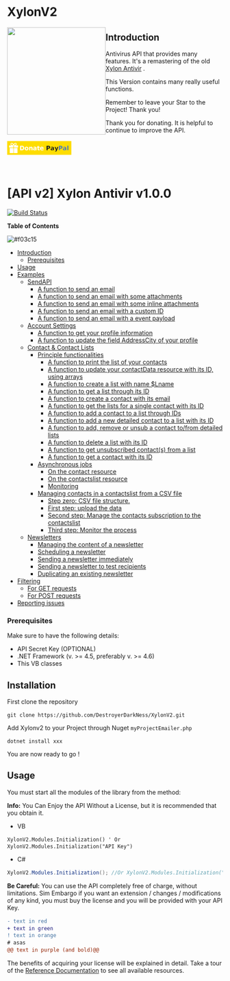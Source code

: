 # XylonV2


<img align="left" width="230" height="250" src="https://i.ibb.co/B3pMppn/Pngtree-antivirus-icon-4351716-burned.png">



## Introduction
Antivirus API that provides many features. It's a remastering of the old [Xylon Antivir](hhttps://github.com/DestroyerDarkNess/XylonAntivir) .

This Version contains many really useful functions.

Remember to leave your Star to the Project! Thank you!

Thank you for donating. It is helpful to continue to improve the API. <br> <br>
 [![Doate Image](https://raw.githubusercontent.com/poucotm/Links/master/image/PayPal/donate-paypal.png)][PM]


![]()

# [API v2] Xylon Antivir v1.0.0

[![Build Status](https://travis-ci.org/mailjet/mailjet-apiv3-php-simple.svg?branch=master)](https://travis-ci.org/mailjet/mailjet-apiv3-php-simple)

**Table of Contents**

![#f03c15](https://via.placeholder.com/15/f03c15/000000?text=+)

- [Introduction](#introduction)
  - [Prerequisites](#prerequisites)
- [Usage](#usage)
- [Examples](#examples)
  - [SendAPI](#sendapi)
    - [A function to send an email](#a-function-to-send-an-email)
    - [A function to send an email with some attachments](#a-function-to-send-an-email-with-some-attachments-absolute-paths-on-your-computer)
    - [A function to send an email with some inline attachments](#a-function-to-send-an-email-with-some-inline-attachments-absolute-paths-on-your-computer)
    - [A function to send an email with a custom ID](#a-function-to-send-an-email-with-a-custom-id-as-described-here)
    - [A function to send an email with a event payload](#a-function-to-send-an-email-with-a-event-payload-as-described-here)
  - [Account Settings](#account-settings)
    - [A function to get your profile information](#a-function-to-get-your-profile-information)
    - [A function to update the field AddressCity of your profile](#a-function-to-update-the-field-addresscity-of-your-profile)
  - [Contact & Contact Lists](#contact--contact-lists)
    - [Principle functionalities](#principle-functionalities)
      - [A function to print the list of your contacts](#a-function-to-print-the-list-of-your-contacts)
      - [A function to update your contactData resource with its ID, using arrays](#a-function-to-update-your-contactdata-resource-with-id-id-using-arrays)
      - [A function to create a list with name $Lname](#a-function-to-create-a-list-with-name-lname)
      - [A function to get a list through its ID](#a-function-to-get-a-list-with-id-listid)
      - [A function to create a contact with its email](#a-function-to-create-a-contact-with-email-cemail)
      - [A function to get the lists for a single contact with its ID](#a-function-to-get-the-lists-for-a-single-contact-which-id-is-contactid)
      - [A function to add a contact to a list through IDs](#a-function-to-add-the-contact-which-id-is-contactid-to-the-list-which-id-is-listid)
      - [A function to add a new detailed contact to a list with its ID](#a-function-to-add-the-contact-described-in-contact-to-the-list-which-id-is-listid)
      - [A function to add, remove or unsub a contact to/from detailed lists](#a-function-to-add-remove-or-unsub-the-contact-which-id-is-contactid-to--from-the-lists-contained-in-lists)
      - [A function to delete a list with its ID](#a-function-to-delete-the-list-which-id-is-listid)
      - [A function to get unsubscribed contact(s) from a list](#a-function-to-get-unsubscribed-contacts-from-a-list-with-id-listid)
      - [A function to get a contact with its ID](#a-function-to-get-a-contact-with-id-contactid)
    - [Asynchronous jobs](#asynchronous-jobs)
      - [On the contact resource](#performing-an-async-job-on-the-contact-resource)
      - [On the contactslist resource](#performing-an-async-job-on-the-contactslist-resource)
      - [Monitoring](#monitoring-an-async-job)
    - [Managing contacts in a contactslist from a CSV file](#managing-contacts-in-a-contactslist-from-a-csv-file)
      - [Step zero: CSV file structure.](#step-zero-csv-file-structure)
      - [First step: upload the data](#first-step-upload-the-data)
      - [Second step: Manage the contacts subscription to the contactslist](#second-step-manage-the-contacts-subscription-to-the-contactslist)
      - [Third step: Monitor the process](#third-step-monitor-the-process)
  - [Newsletters](#newsletters)
    - [Managing the content of a newsletter](#managing-the-content-of-a-newsletter)
    - [Scheduling a newsletter](#scheduling-a-newsletter)
    - [Sending a newsletter immediately](#sending-a-newsletter-immediately)
    - [Sending a newsletter to test recipients](#sending-a-newsletter-to-test-recipients)
    - [Duplicating an existing newsletter](#duplicating-an-existing-newsletter)
- [Filtering](#filtering)
    - [For GET requests](#for-get-requests)
    - [For POST requests](#for-post-requests)
- [Reporting issues](#reporting-issues)

### Prerequisites

Make sure to have the following details:
* API Secret Key (OPTIONAL)
* .NET Framework (v. >= 4.5, preferably v. >= 4.6)
* This VB classes


## Installation

First clone the repository 
```
git clone https://github.com/DestroyerDarkNess/XylonV2.git
```

Add Xylonv2 to your Project through Nuget `myProjectEmailer.php`
```
dotnet install xxx
```

You are now ready to go !

## Usage

You must start all the modules of the library from the method:

**Info:** You Can Enjoy the API Without a License, but it is recommended that you obtain it.

- VB
```visualbasic
XylonV2.Modules.Initialization() ' Or XylonV2.Modules.Initialization("API Key")
```

- C#
```c#
XylonV2.Modules.Initialization(); //Or XylonV2.Modules.Initialization("API Key");
```

**Be Careful:** You can use the API completely free of charge, without limitations. Sim Embargo if you want an extension / changes / modifications of any kind, you must buy the license and you will be provided with your API Key.

```diff
- text in red
+ text in green
! text in orange
# asas
@@ text in purple (and bold)@@
```

The benefits of acquiring your license will be explained in detail. Take a tour of the [Reference Documentation](http://dev.mailjet.com/email-api/v3/apikey/) to see all available resources.





[PM]:https://www.paypal.me/SalvadorKrilewski "PayPal"
